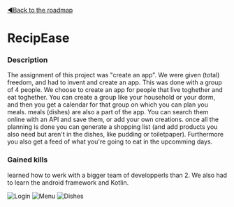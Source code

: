 [◀️Back to the roadmap](../roadmap.md#2020)
# RecipEase
### Description
The assignment of this project was "create an app". We were given (total) freedom, and had to invent and create an app. This was done with a group of 4 people. We choose to create an app for people that live toghether and eat toghether. You can create a group like your household or your dorm, and then you get a calendar for that group on which you can plan you meals. meals (dishes) are also a part of the app. You can search them online with an API and save them, or add your own creations. once all the planning is done you can generate a shopping list (and add products you also need but aren't in the dishes, like pudding or toiletpaper). Furthermore you also get a feed of what you're going to eat in the upcomming days. 
### Gained kills
learned how to werk with a bigger team of developperls than 2. We also had to learn the android framework and Kotlin.


![Login](recipease_fig_login)
![Menu](recipease_fig_sidepanel)
![Dishes](recipease_fig_dishes)
